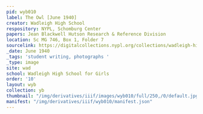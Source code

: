 ```yaml
---
pid: wyb010
label: The Owl [June 1940]
creator: Wadleigh High School
respository: NYPL, Schomburg Center
papers: Jean Blackwell Hutson Research & Reference Division
location: Sc MG 746, Box 1, Folder 7
sourcelink: https://digitalcollections.nypl.org/collections/wadleigh-high-school-yearbooks#/?tab=navigation
_date: June 1940
_tags: 'student writing, photographs '
_type: image
site: wad
school: Wadleigh High School for Girls
order: '10'
layout: wyb
collection: yb
thumbnail: "/img/derivatives/iiif/images/wyb010/full/250,/0/default.jpg"
manifest: "/img/derivatives/iiif/wyb010/manifest.json"
---
```

